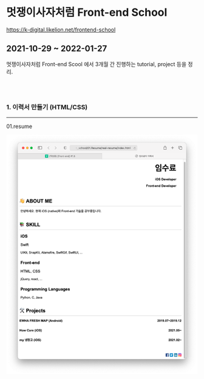 
# 멋쟁이사자처럼 Front-end School

https://k-digital.likelion.net/frontend-school

## 2021-10-29 ~ 2022-01-27

멋쟁이사자처럼 Front-end Scool 에서 3개월 간 진행하는 tutorial, project 등을 정리.

<br>
<br>

### 1. 이력서 만들기 (HTML/CSS)
----------------------------

01.resume

<img src="https://github.com/ddosang/front_school/blob/main/01.Resume/real-resume/example.png?raw=true">
